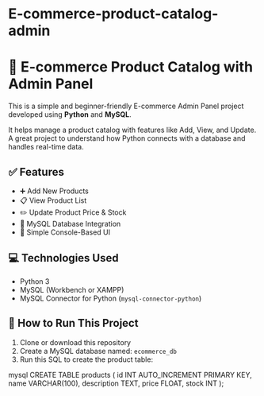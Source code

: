 # E-commerce-product-catalog-admin
# 🛒 E-commerce Product Catalog with Admin Panel

This is a simple and beginner-friendly E-commerce Admin Panel project developed using **Python** and **MySQL**.

It helps manage a product catalog with features like Add, View, and Update. A great project to understand how Python connects with a database and handles real-time data.

## ✅ Features

- ➕ Add New Products  
- 📋 View Product List  
- ✏️ Update Product Price & Stock  
- 💾 MySQL Database Integration  
- 🧠 Simple Console-Based UI

## 💻 Technologies Used

- Python 3  
- MySQL (Workbench or XAMPP)  
- MySQL Connector for Python (`mysql-connector-python`)

## 🧪 How to Run This Project

1. Clone or download this repository  
2. Create a MySQL database named: `ecommerce_db`  
3. Run this SQL to create the product table:

mysql
CREATE TABLE products 
(
    id INT AUTO_INCREMENT PRIMARY KEY,
    name VARCHAR(100),
    description TEXT,
    price FLOAT,
    stock INT
);